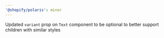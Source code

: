 ```yaml
---
'@shopify/polaris': minor
---
```


Updated `variant` prop on `Text` component to be optional to better support children with similar styles
